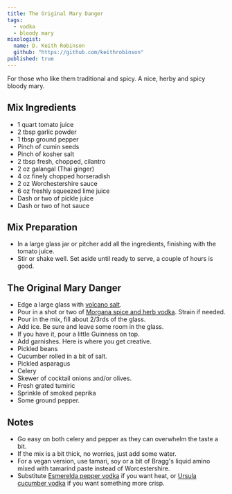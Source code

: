 ```yaml
---
title: The Original Mary Danger
tags: 
  - vodka
  - bloody mary
mixologist: 
  name: D. Keith Robinson
  github: "https://github.com/keithrobinson"
published: true
---
```


For those who like them traditional and spicy. A nice, herby and spicy bloody mary.

Mix Ingredients
-----------

* 1 quart tomato juice
* 2 tbsp garlic powder
* 1 tbsp ground pepper
* Pinch of cumin seeds
* Pinch of kosher salt
* 2 tbsp fresh, chopped, cilantro
* 2 oz galangal (Thai ginger)
* 4 oz finely chopped horseradish
* 2 oz Worchestershire sauce
* 6 oz freshly squeezed lime juice
* Dash or two of pickle juice
* Dash or two of hot sauce

Mix Preparation
-----------
* In a large glass jar or pitcher add all the ingredients, finishing with the tomato juice.
* Stir or shake well. Set aside until ready to serve, a couple of hours is good.

The Original Mary Danger
-----------

* Edge a large glass with [volcano salt](http://www.the-mason-jar.com/extras/garnishes/volcano-salt.html).
* Pour in a shot or two of [Morgana spice and herb vodka](http://www.the-mason-jar.com/infusions/vodka/morgana.html). Strain if needed.
* Pour in the mix, fill about 2/3rds of the glass.
* Add ice. Be sure and leave some room in the glass.
* If you have it, pour a little Guinness on top.
* Add garnishes. Here is where you get creative.
 * Pickled beans
 * Cucumber rolled in a bit of salt.
 * Pickled asparagus
 * Celery
 * Skewer of cocktail onions and/or olives.
 * Fresh grated tumiric
 * Sprinkle of smoked peprika
 * Some ground pepper.


Notes
-----------

* Go easy on both celery and pepper as they can overwhelm the taste a bit.
* If the mix is a bit thick, no worries, just add some water.
* For a vegan version, use tamari, soy or a bit of Bragg's liquid amino mixed with tamarind paste instead of Worcestershire.
* Substitute [Esmerelda pepper vodka](http://www.the-mason-jar.com/infusions/vodka/esmerelda.html) if you want heat, or [Ursula cucumber vodka](http://www.the-mason-jar.com/infusions/vodka/ursula.html) if you want something more crisp.